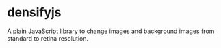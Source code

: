densifyjs
=========

A plain JavaScript library to change images and background images from standard to retina resolution.
